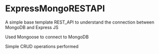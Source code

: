 # ExpressMongoRESTAPI
A simple base template REST_API to understand the connection between MongoDB and Express JS

Used Mongoose to connect to MongoDB

Simple CRUD operations performed

